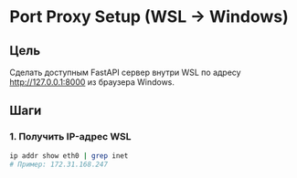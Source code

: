 # Port Proxy Setup (WSL → Windows)

## Цель
Сделать доступным FastAPI сервер внутри WSL по адресу http://127.0.0.1:8000 из браузера Windows.

## Шаги

### 1. Получить IP-адрес WSL
```bash
ip addr show eth0 | grep inet
# Пример: 172.31.168.247
